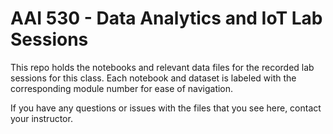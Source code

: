 # AAI 530 - Data Analytics and IoT Lab Sessions

This repo holds the notebooks and relevant data files for the recorded lab sessions for this class. Each notebook and dataset is labeled with the corresponding module number for ease of navigation.

If you have any questions or issues with the files that you see here, contact your instructor.